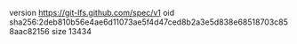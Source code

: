 version https://git-lfs.github.com/spec/v1
oid sha256:2deb810b56e4ae6d11073ae5f4d47ced8b2a3e5d838e68518703c858aac82156
size 13434
